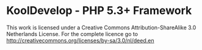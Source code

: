 KoolDevelop - PHP 5.3+ Framework
================================

This work is licensed under a Creative Commons Attribution-ShareAlike 3.0 Netherlands License. For the complete licence 
go to http://creativecommons.org/licenses/by-sa/3.0/nl/deed.en
